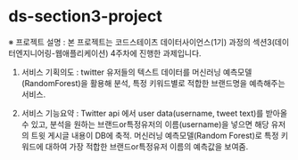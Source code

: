 # ds-section3-project

※ 프로젝트 설명
  : 본 프로젝트는 코드스테이츠 데이터사이언스(1기) 과정의 섹션3(데이터엔지니어링-웹애플리케이션) 4주차에 진행한 과제입니다. 

1. 서비스 기획의도
  : twitter 유저들의 텍스트 데이터를 머신러닝 예측모델(RandomForest)을 활용해 분석, 특정 키워드별로 적합한 브랜드명을 예측해주는 서비스.  

2. 서비스 기능요약
  : Twitter api 에서 user data(username, tweet text)를 받아올 수 있고, 
    분석을 원하는 브랜드or특정유저의 이름(username)을 넣으면 해당 유저의 트윗 게시글 내용이 DB에 축적.
    머신러닝 예측모델(Random Forest)로 특정 키워드에 대하여 가장 적합한 브랜드or특정유저 이름의 예측값을 보여줌. 
    
